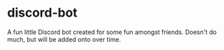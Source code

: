 # discord-bot
A fun little Discord bot created for some fun amongst friends. Doesn't do much, but will be added onto over time.
